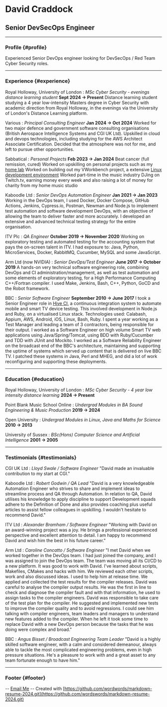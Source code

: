 # David Craddock
## Senior DevSecOps Engineer

------

### Profile {#profile}

Experienced Senior DevOps engineer looking for DevSecOps / Red Team Cyber Security roles.

------

### Experience {#experience}

Royal Holloway, University of London
: *MSc Cyber Security - evenings distance learning student*
__Sept 2024 -> Present__
  Distance learning student studying a 4 year low-intensity Masters degree in Cyber Security with academic direction from Royal Holloway, in the evenings via the University of London's Distance Learning platform.

Various
: *Principal Consulting Engineer*
__Jan 2024 -> Oct 2024__
  Worked for two major defence and government software consulting organisations (British Aerospace Intelligence Systems and CGI UK Ltd).
  Upskilled in cloud and devops technologies, including studying for the AWS Architect Associate Certification.
  Decided that the atmosphere was not for me, and left to pursue other opportunities.

Sabbatical
: *Personal Projects*
__Feb 2023 -> Jan 2024__
  Beat cancer (full remission, cured)
  Worked on upskilling on personal projects such as my [home lab](https://davidcraddock.net/my-home-network/)
  Worked on building out my VWorkbench project, a extensive [Linux development environment](https://github.com/wordswords/vWorkbench.git)
  Worked part-time in the music industry DJing on Twitch.tv, earning money every week and also raising a lot
of money for charity from my home music studio

Kaboodle Ltd
: *Senior DevOps Automation Engineer*
__Jan 2021 -> Jan 2023__
  Working in the DevOps team, I used Docker, Docker Compose, GitHub Actions, Jenkins, Cypress.io, Postman, Newman and Node.js to implement test automation and software development DevOps, with an objective of allowing the team to deliver faster and more accurately.
  I developed an extensive and advanced technical testing strategy for the entire organisation.

ITV Plc
: *QA Engineer*
__October 2019 -> November 2020__
  Working on exploratory testing and automated testing for the accounting system that pays the on-screen talent in ITV. I had exposure to: Java, Python, MicroServices, Docker, RabbitMQ, Cucumber, MySQL and some JavaScript.

Arm Ltd (now NVIDIA)
: *Senior DevOps/Test Engineer*
__June 2017 -> October 2019__
  A hands-on very technical software engineering role, combining DevOps and CI administration/management, as well as test automation and some elements of exploratory testing, for a High Performance Computing C++/Fortran compiler.
  I used Make, Jenkins, Bash, C++, Python, GoCD and the Robot framework.

BBC
: *Senior Software Engineer*
__September 2010 -> June 2017__
  I took a Senior Engineer role in [Hive CI](https://github.com/bbc/hive-ci), a continuous integration system to automate mobile and smart TV device testing. This involved development in Node.js and Ruby, on a virtualised Linux stack. Technologies used: Calabash, Appium, AWS, Android, iOS, Linux, Bash, Ruby.
  I spent a year working as a Test Manager and leading a team of 3 contractors, being responsible for their output.
  I worked as a Software Engineer on high volume Smart TV web applications using Java/Spring/Tomcat, using BDD with Ruby/Cucumber and TDD with JUnit and Mockito.
  I worked as a Software Reliability Engineer on the broadcast end of the BBC's architecture, maintaining and supporting the uptime of systems which served up content that is delivered on live BBC TV. I patched these systems in Java, Perl and MHEG, and did a lot of work reconfiguring and supporting these deployments.

------

### Education {#education}

Royal Holloway, University of London
: *MSc Cyber Security - 4 year low intensity distance learning*
__2024 -> Present__

Point Blank Music School Online
: *Undergrad Modules in BA Sound Engineering & Music Production*
__2019 -> 2024__

Open University
: *Undergrad Modules in Linux, Java and Maths for Science*
__2010 -> 2013__

University of Sussex
: *BSc(Hons) Computer Science and Artificial Intelligence*
__2001 -> 2005__


------

### Testimonials {#testimonials}

CGI UK Ltd
: *Lloyd Swale / Software Engineer*
"David made an invaluable contribution to my start at CGI."

Kaboodle Ltd
: *Robert Godwin / QA Lead*
"David is a very knowledgeable Automation Engineer who strives to share and implement ideas to streamline process and QA through Automation. In relation to QA, David utilises his knowledge to apply discipline to support Development squads adhere to the Definition of Done and also provides coaching plus useful articles to assist fellow colleagues in upskilling. I wouldn't hesitate to recommend David."

ITV Ltd
: *Alexander Bramham / Software Engineer*
"Working with David on an award-winning project was a joy. He brings a
professional experienced perspective and excellent attention to detail. I am
happy to recommend David and wish him the best in his future career."

Arm Ltd
: *Caroline Concatto / Software Engineer*
"I met David when we worked together in the DevOps team. I had just joined the company, and I was assigned to join the DevOps team. The team was moving all its CI/CD to a new platform. It was good to work with David. I've learned about
scripts, Makefiles, CMakes and hacks with him. We reviewed each other scripts, work and also discussed ideas. I used to help him at release time. We applied and collected the test results for the compiler releases. David was careful to
analyse the compiler output results. He was the first in line to check and diagnose the compiler fault and with that information, he used to assign tasks to the compiler engineers. David was responsible to take care of the test plan
for the compiler. He suggested and implemented new tests to improve the compiler quality and to avoid regressions. I could see him talking with compiler engineers, team leaders and managers to understand new features added to the compiler. When he left it took some time to replace David with a new DevOps person because the tasks that he was doing were complex and broad."

BBC
: *Angus Bisset / Broadcast Engineering Team Leader*
"David is a highly skilled software engineer, with a calm and considered demeanour, always able to tackle the most complicated engineering problems, even in high pressure situations. He's a pleasure to work with and a great asset to any team fortunate enough to have him."

------

### Footer {#footer}

-- [Email Me](mailto:ywbgwnx80@mozmail.com) -- Created with [https://github.com/wordwords/markdown-resume-2024.git](https://github.com/wordswords/markdown-resume-2024.git)


